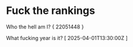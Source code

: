# Fuck the rankings

Who the hell am I?
{ 22051448 }

What fucking year is it?
[ 2025-04-01T13:30:00Z ]
